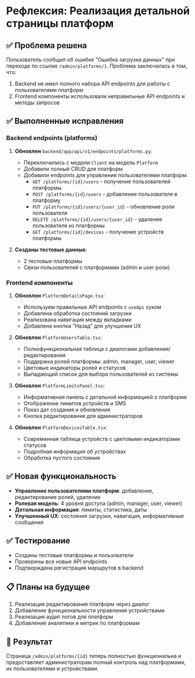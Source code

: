 # Рефлексия: Реализация детальной страницы платформ

## ✅ Проблема решена
Пользователь сообщил об ошибке "Ошибка загрузки данных" при переходе по ссылке `/admin/platforms/1`. Проблема заключалась в том, что:
1. Backend не имел полного набора API endpoints для работы с пользователями платформ
2. Frontend компоненты использовали неправильные API endpoints и методы запросов

## ✅ Выполненные исправления

### Backend endpoints (platforms)
1. **Обновлен** `backend/app/api/v1/endpoints/platforms.py`:
   - Переключились с модели `Client` на модель `Platform`
   - Добавили полный CRUD для платформ
   - Добавили endpoints для управления пользователями платформ:
     - `GET /platforms/{id}/users` - получение пользователей платформы
     - `POST /platforms/{id}/users` - добавление пользователя в платформу
     - `PUT /platforms/{id}/users/{user_id}` - обновление роли пользователя
     - `DELETE /platforms/{id}/users/{user_id}` - удаление пользователя из платформы
     - `GET /platforms/{id}/devices` - получение устройств платформы

2. **Созданы тестовые данные**:
   - 2 тестовые платформы
   - Связи пользователей с платформами (admin и user роли)

### Frontend компоненты
1. **Обновлен** `PlatformDetailsPage.tsx`:
   - Используем правильные API endpoints с `useApi` хуком
   - Добавлена обработка состояний загрузки
   - Реализована навигация между вкладками
   - Добавлена кнопка "Назад" для улучшения UX

2. **Обновлен** `PlatformUsersTable.tsx`:
   - Полнофункциональная таблица с диалогами добавления/редактирования
   - Поддержка ролей платформы: admin, manager, user, viewer
   - Цветовые индикаторы ролей и статусов
   - Выпадающий список для выбора пользователей из системы

3. **Обновлен** `PlatformLimitsPanel.tsx`:
   - Информативная панель с детальной информацией о платформе
   - Отображение лимитов устройств и SMS
   - Показ дат создания и обновления
   - Кнопка редактирования для администраторов

4. **Обновлен** `PlatformDevicesTable.tsx`:
   - Современная таблица устройств с цветовыми индикаторами статусов
   - Подробная информация об устройствах
   - Обработка пустого состояния

## ✅ Новая функциональность
- **Управление пользователями платформ**: добавление, редактирование ролей, удаление
- **Ролевая модель**: 4 уровня доступа (admin, manager, user, viewer)
- **Детальная информация**: лимиты, статистика, даты
- **Улучшенный UX**: состояния загрузки, навигация, информативные сообщения

## ✅ Тестирование
- Созданы тестовые платформы и пользователи
- Проверены все новые API endpoints
- Подтверждена регистрация маршрутов в backend

## 📋 Планы на будущее
1. Реализация редактирования платформ через диалог
2. Добавление функциональности управления устройствами
3. Реализация аудит логов для платформ
4. Добавление аналитики и метрик по платформам

## 🎯 Результат
Страница `/admin/platforms/{id}` теперь полностью функциональна и предоставляет администраторам полный контроль над платформами, их пользователями и устройствами.

